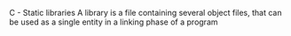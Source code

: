C - Static libraries
A library is a file containing several object files, that can be used as a single entity in a linking phase of a program
